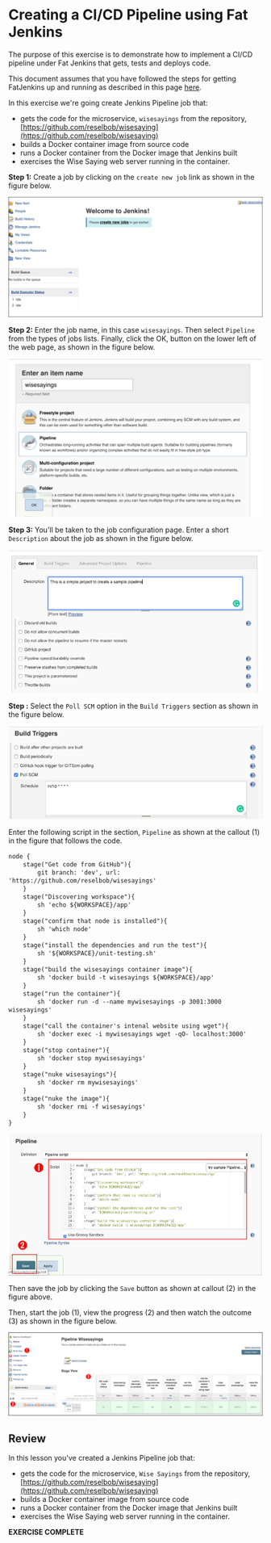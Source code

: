 # Creating a CI/CD Pipeline using Fat Jenkins

The purpose of this exercise is to demonstrate how to implement a CI/CD
pipeline under Fat Jenkins that gets, tests and deploys code.

This document assumes that you have followed the steps for getting FatJenkins up and running as
described in this page [here](README.md).
 
In this exercise we're going create Jenkins Pipeline job that:

* gets the code for the microservice, `wisesayings` from the repository, [https://github.com/reselbob/wisesaying](https://github.com/reselbob/wisesaying)
* builds a Docker container image from source code
* runs a Docker container from the Docker image that Jenkins built
* exercises the Wise Saying web server running in the container.

**Step 1:** Create a job by clicking on the `create new job` link as shown in the figure below.

![create job](images/create-job.png)

**Step 2:** Enter the job name, in this case `wisesayings`. Then select `Pipeline` from the types of jobs lists. 
Finally, click the OK, button on the lower left of the web page, as shown in the figure below.

![project name](images/enter-project-name.png)

**Step 3:** You'll be taken to the job configuration page. Enter a short `Description` about the job as 
shown in the figure below.

![enter description](images/jenkins-description.png)

**Step :** Select the `Poll SCM` option in the `Build Triggers` section as shown in the figure below.

![set scm polling](images/poll-scm.png)

Enter the following script in the section, `Pipeline` as shown at the callout (1) in the figure that follows the code.

```
node {
    stage("Get code from GitHub"){
        git branch: 'dev', url: 'https://github.com/reselbob/wisesayings'
    }
    stage("Discovering workspace"){
        sh 'echo ${WORKSPACE}/app'
    }
    stage("confirm that node is installed"){
        sh 'which node'
    }
    stage("install the dependencies and run the test"){
        sh '${WORKSPACE}/unit-testing.sh'
    }
    stage("build the wisesayings container image"){
        sh 'docker build -t wisesayings ${WORKSPACE}/app'
    }
    stage("run the container"){
        sh 'docker run -d --name mywisesayings -p 3001:3000 wisesayings'
    }
    stage("call the container's intenal website using wget"){
        sh 'docker exec -i mywisesayings wget -qO- localhost:3000'
    }
    stage("stop container"){
        sh 'docker stop mywisesayings'
    }
    stage("nuke wisesayings"){
        sh 'docker rm mywisesayings'
    }
    stage("nuke the image"){
        sh 'docker rmi -f wisesayings'
    }
}
```

![enter script](images/jenkins-script.jpg)

Then save the job by clicking the `Save` button as shown at callout (2) in the figure above.

Then, start the job (1), view the progress (2) and then watch the outcome (3) as shown in the figure below.

![run job](images/jenkins-build.jpg)

## Review

In this lesson you've created a Jenkins Pipeline job that:

* gets the code for the microservice, `Wise Sayings` from the repository, [https://github.com/reselbob/wisesaying](https://github.com/reselbob/wisesaying)
* builds a Docker container image from source code
* runs a Docker container from the Docker image that Jenkins built
* exercises the Wise Saying web server running in the container.

**EXERCISE COMPLETE**